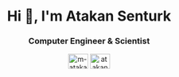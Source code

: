 <h1 align="center">Hi 👋, I'm Atakan Senturk</h1>
<h3 align="center">Computer Engineer & Scientist</h3>

<p align="center">
<a href="https://linkedin.com/in/m-atakan-senturk" target="blank"><img align="center" src="https://cdn.jsdelivr.net/npm/simple-icons@3.0.1/icons/linkedin.svg" alt="m-atakan-senturk" height="30" width="40" /></a>
<a href="https://instagram.com/atakansenturk74" target="blank"><img align="center" src="https://cdn.jsdelivr.net/npm/simple-icons@3.0.1/icons/instagram.svg" alt="atakansenturk74" height="30" width="40" /></a>
</p>
